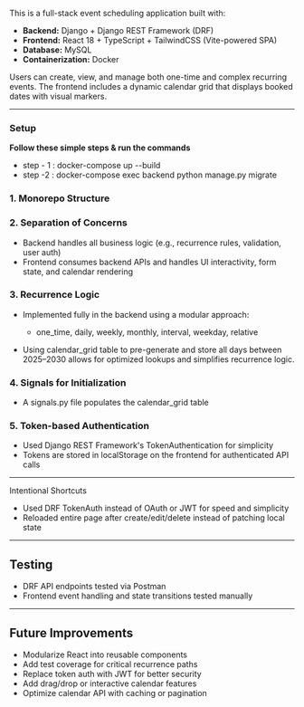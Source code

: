 This is a full-stack event scheduling application built with:

* **Backend:** Django + Django REST Framework (DRF)
* **Frontend:** React 18 + TypeScript + TailwindCSS (Vite-powered SPA)
* **Database:** MySQL
* **Containerization:** Docker

Users can create, view, and manage both one-time and complex recurring events. The frontend includes a dynamic calendar grid that displays booked dates with visual markers.

---
### Setup
**Follow these simple steps & run the commands**
- step - 1 : docker-compose up --build
- step -2 : docker-compose exec backend python manage.py migrate

### 1. **Monorepo Structure**


### 2. **Separation of Concerns**

* Backend handles all business logic (e.g., recurrence rules, validation, user auth)
* Frontend consumes backend APIs and handles UI interactivity, form state, and calendar rendering

### 3. **Recurrence Logic**

* Implemented fully in the backend using a modular approach:

  * one_time, daily, weekly, monthly, interval, weekday, relative
* Using calendar_grid table to pre-generate and store all days between 2025–2030 allows for optimized lookups and simplifies recurrence logic.

### 4. **Signals for Initialization**

* A signals.py file populates the calendar_grid table

### 5. **Token-based Authentication**

* Used Django REST Framework's TokenAuthentication for simplicity
* Tokens are stored in localStorage on the frontend for authenticated API calls

---

Intentional Shortcuts

* Used DRF TokenAuth instead of OAuth or JWT for speed and simplicity
* Reloaded entire page after create/edit/delete instead of patching local state


---


## Testing

* DRF API endpoints tested via Postman
* Frontend event handling and state transitions tested manually


---

## Future Improvements

* Modularize React into reusable components
* Add test coverage for critical recurrence paths
* Replace token auth with JWT for better security
* Add drag/drop or interactive calendar features
* Optimize calendar API with caching or pagination

